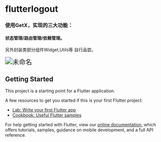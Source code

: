 # flutterlogout

### 使用GetX，实现的三大功能：

#### 状态管理/路由管理/依赖管理。

另外封装类部分组件Widget,Utils等 自行品尝。



<img src="/Users/liguicheng/Desktop/未命名.gif" alt="未命名" style="zoom:150%;" />



## Getting Started

This project is a starting point for a Flutter application.

A few resources to get you started if this is your first Flutter project:

- [Lab: Write your first Flutter app](https://flutter.dev/docs/get-started/codelab)
- [Cookbook: Useful Flutter samples](https://flutter.dev/docs/cookbook)

For help getting started with Flutter, view our
[online documentation](https://flutter.dev/docs), which offers tutorials,
samples, guidance on mobile development, and a full API reference.

